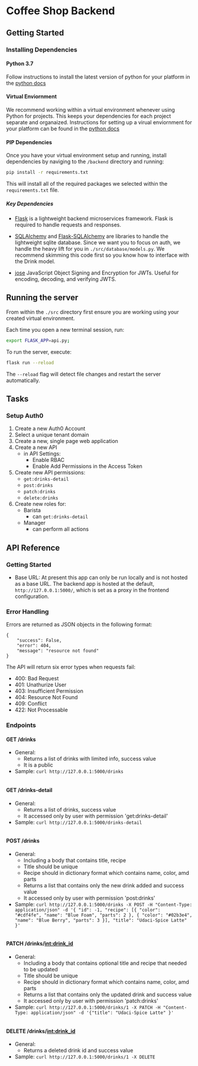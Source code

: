 # Coffee Shop Backend

## Getting Started

### Installing Dependencies

#### Python 3.7

Follow instructions to install the latest version of python for your platform in the [python docs](https://docs.python.org/3/using/unix.html#getting-and-installing-the-latest-version-of-python)

#### Virtual Enviornment

We recommend working within a virtual environment whenever using Python for projects. This keeps your dependencies for each project separate and organaized. Instructions for setting up a virual enviornment for your platform can be found in the [python docs](https://packaging.python.org/guides/installing-using-pip-and-virtual-environments/)

#### PIP Dependencies

Once you have your virtual environment setup and running, install dependencies by naviging to the `/backend` directory and running:

```bash
pip install -r requirements.txt
```

This will install all of the required packages we selected within the `requirements.txt` file.

##### Key Dependencies

- [Flask](http://flask.pocoo.org/)  is a lightweight backend microservices framework. Flask is required to handle requests and responses.

- [SQLAlchemy](https://www.sqlalchemy.org/) and [Flask-SQLAlchemy](https://flask-sqlalchemy.palletsprojects.com/en/2.x/) are libraries to handle the lightweight sqlite database. Since we want you to focus on auth, we handle the heavy lift for you in `./src/database/models.py`. We recommend skimming this code first so you know how to interface with the Drink model.

- [jose](https://python-jose.readthedocs.io/en/latest/) JavaScript Object Signing and Encryption for JWTs. Useful for encoding, decoding, and verifying JWTS.

## Running the server

From within the `./src` directory first ensure you are working using your created virtual environment.

Each time you open a new terminal session, run:

```bash
export FLASK_APP=api.py;
```

To run the server, execute:

```bash
flask run --reload
```

The `--reload` flag will detect file changes and restart the server automatically.

## Tasks

### Setup Auth0

1. Create a new Auth0 Account
2. Select a unique tenant domain
3. Create a new, single page web application
4. Create a new API
    - in API Settings:
        - Enable RBAC
        - Enable Add Permissions in the Access Token
5. Create new API permissions:
    - `get:drinks-detail`
    - `post:drinks`
    - `patch:drinks`
    - `delete:drinks`
6. Create new roles for:
    - Barista
        - can `get:drinks-detail`
    - Manager
        - can perform all actions

## API Reference

### Getting Started
- Base URL: At present this app can only be run locally and is not hosted as a base URL. The backend app is hosted at the default, `http://127.0.0.1:5000/`, which is set as a proxy in the frontend configuration. 

### Error Handling
Errors are returned as JSON objects in the following format:
```
{
    "success": False, 
    "error": 404,
    "message": "resource not found"
}
```
The API will return six error types when requests fail:
- 400: Bad Request
- 401: Unathurize User 
- 403: Insufficient Permission
- 404: Resource Not Found
- 409: Conflict
- 422: Not Processable

### Endpoints 

#### GET /drinks
- General:
    - Returns a list of drinks with limited info, success value
    - It is a public
- Sample: `curl http://127.0.0.1:5000/drinks`

```
```

#### GET /drinks-detail
- General:
    - Returns a list of drinks, success value
    - It accessed only by user with permission 'get:drinks-detail'
- Sample: `curl http://127.0.0.1:5000/drinks-detail`

```
```

#### POST /drinks
- General:
    - Including a body that contains title, recipe
    - Title should be unique
    - Recipe should in dictionary format which contains name, color, amd parts
    - Returns a list that contains only the new drink added and success value
    - It accessed only by user with permission 'post:drinks'
- Sample: `curl http://127.0.0.1:5000/drinks -X POST -H "Content-Type: application/json" -d '{ "id": -1, "recipe": [{ "color": "#cdf4fe", "name": "Blue Foam", "parts": 2 }, { "color": "#02b3e4", "name": "Blue Berry", "parts": 3 }], "title": "Udaci-Spice Latte" }'`

```
```

#### PATCH /drinks/<int:drink_id>
- General:
    - Including a body that contains optional title and recipe that needed to be updated
    - Title should be unique
    - Recipe should in dictionary format which contains name, color, amd parts
    - Returns a list that contains only the updated drink and success value
    - It accessed only by user with permission 'patch:drinks'
- Sample: `curl http://127.0.0.1:5000/drinks/1 -X PATCH -H "Content-Type: application/json" -d '{"title": "Udaci-Spice Latte" }'`

```
```

#### DELETE /drinks/<int:drink_id>
- General:
    - Returns a deleted drink id and success value
- Sample: `curl http://127.0.0.1:5000/drinks/1 -X DELETE`

```
```